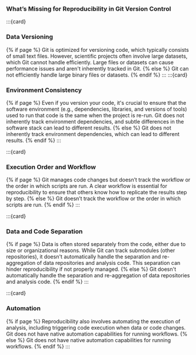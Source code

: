### What’s Missing for Reproducibility in Git Version Control

:::{card}
### Data Versioning
{% if page %}
Git is optimized for versioning code, which typically consists of small text files. However, scientific projects often involve large datasets, which Git cannot handle efficiently. Large files or datasets can cause performance issues and aren't inherently tracked in Git.
{% else %}
Git can not efficiently handle large binary files or datasets.
{% endif %}
:::
:::{card}
### Environment Consistency
{% if page %}
Even if you version your code, it's crucial to ensure that the software environment (e.g., dependencies, libraries, and versions of tools) used to run that code is the same when the project is re-run. Git does not inherently track environment dependencies, and subtle differences in the software stack can lead to different results.
{% else %}
Git does not inherently track environment dependencies, which can lead to different results.
{% endif %}
:::

:::{card}
### Execution Order and Workflow
{% if page %}
Git manages code changes but doesn’t track the workflow or the order in which scripts are run. A clear workflow is essential for reproducibility to ensure that others know how to replicate the results step by step.
{% else %}
Git doesn’t track the workflow or the order in which scripts are run.
{% endif %}
:::

:::{card}
### Data and Code Separation
{% if page %}
Data is often stored separately from the code, either due to size or organizational reasons. While Git can track submodules (other repositories), it doesn't automatically handle the separation and re-aggregation of data repositories and analysis code. This separation can hinder reproducibility if not properly managed.
{% else %}
Git doesn't automatically handle the separation and re-aggregation of data repositories and analysis code.
{% endif %}
:::

:::{card}
### Automation
{% if page %}
Reproducibility also involves automating the execution of analysis, including triggering code execution when data or code changes. Git does not have native automation capabilities for running workflows.
{% else %}
Git does not have native automation capabilities for running workflows.
{% endif %}
:::
